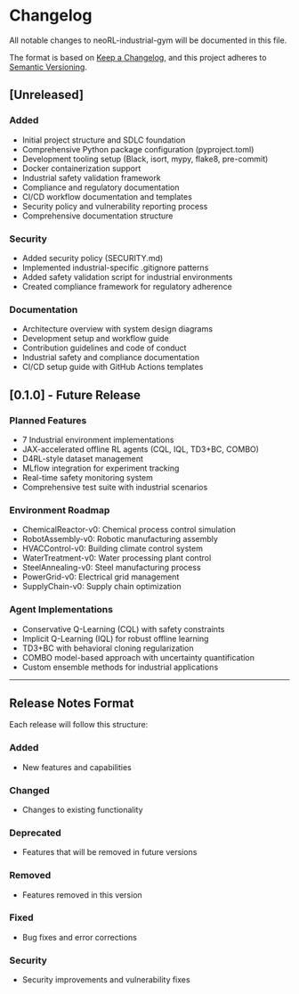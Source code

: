 # Changelog

All notable changes to neoRL-industrial-gym will be documented in this file.

The format is based on [Keep a Changelog](https://keepachangelog.com/en/1.0.0/),
and this project adheres to [Semantic Versioning](https://semver.org/spec/v2.0.0.html).

## [Unreleased]

### Added
- Initial project structure and SDLC foundation
- Comprehensive Python package configuration (pyproject.toml)
- Development tooling setup (Black, isort, mypy, flake8, pre-commit)
- Docker containerization support
- Industrial safety validation framework
- Compliance and regulatory documentation
- CI/CD workflow documentation and templates
- Security policy and vulnerability reporting process
- Comprehensive documentation structure

### Security
- Added security policy (SECURITY.md)
- Implemented industrial-specific .gitignore patterns
- Added safety validation script for industrial environments
- Created compliance framework for regulatory adherence

### Documentation
- Architecture overview with system design diagrams
- Development setup and workflow guide
- Contribution guidelines and code of conduct
- Industrial safety and compliance documentation
- CI/CD setup guide with GitHub Actions templates

## [0.1.0] - Future Release

### Planned Features
- 7 Industrial environment implementations
- JAX-accelerated offline RL agents (CQL, IQL, TD3+BC, COMBO)
- D4RL-style dataset management
- MLflow integration for experiment tracking
- Real-time safety monitoring system
- Comprehensive test suite with industrial scenarios

### Environment Roadmap
- ChemicalReactor-v0: Chemical process control simulation
- RobotAssembly-v0: Robotic manufacturing assembly
- HVACControl-v0: Building climate control system
- WaterTreatment-v0: Water processing plant control
- SteelAnnealing-v0: Steel manufacturing process
- PowerGrid-v0: Electrical grid management
- SupplyChain-v0: Supply chain optimization

### Agent Implementations
- Conservative Q-Learning (CQL) with safety constraints
- Implicit Q-Learning (IQL) for robust offline learning
- TD3+BC with behavioral cloning regularization
- COMBO model-based approach with uncertainty quantification
- Custom ensemble methods for industrial applications

---

## Release Notes Format

Each release will follow this structure:

### Added
- New features and capabilities

### Changed
- Changes to existing functionality

### Deprecated
- Features that will be removed in future versions

### Removed
- Features removed in this version

### Fixed
- Bug fixes and error corrections

### Security
- Security improvements and vulnerability fixes